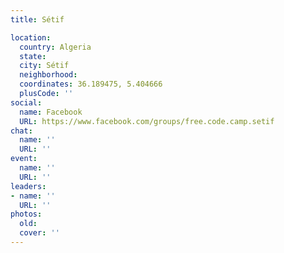 ```yaml
---
title: Sétif

location:
  country: Algeria
  state: 
  city: Sétif
  neighborhood: 
  coordinates: 36.189475, 5.404666
  plusCode: ''
social:
  name: Facebook
  URL: https://www.facebook.com/groups/free.code.camp.setif
chat:
  name: ''
  URL: ''
event:
  name: ''
  URL: ''
leaders:
- name: ''
  URL: ''
photos:
  old: 
  cover: ''
---
```

